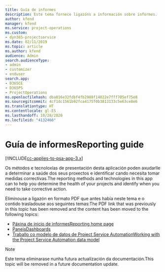 ```yaml
---
title: Guía de informes
description: Este tema fornece ligazóns a información sobre informes.
author: kfend
manager: kfend
ms.service: project-operations
ms.custom:
- dyn365-projectservice
ms.date: 02/11/2019
ms.topic: article
ms.author: kfend
audience: Admin
search.audienceType:
- admin
- customizer
- enduser
search.app:
- D365CE
- D365PS
- ProjectOperations
ms.openlocfilehash: dba816e32fdbf4fb2988f14022e7fff705ef75e8
ms.sourcegitcommit: 4cf1dc1561b92fca4175f0b3813133c5e63ce8e6
ms.translationtype: HT
ms.contentlocale: gl-ES
ms.lasthandoff: 10/28/2020
ms.locfileid: "4132466"
---
```

# <a name="reporting-guide"></a><span data-ttu-id="55c57-103">Guía de informes</span><span class="sxs-lookup"><span data-stu-id="55c57-103">Reporting guide</span></span>

[!INCLUDE[cc-applies-to-psa-app-3.x](../../includes/cc-applies-to-psa-app-3x.md)]

<span data-ttu-id="55c57-104">Os métodos e tecnoloxías de presentación desta aplicación poden axudarlle a determinar a saúde dos seus proxectos e identificar cando necesita tomar medidas correctivas.</span><span class="sxs-lookup"><span data-stu-id="55c57-104">The reporting methods and technologies in this app can to help you determine the health of your projects and identify when you need to take corrective action.</span></span> 

<span data-ttu-id="55c57-105">Eliminouse a ligazón en formato PDF que antes había neste tema e o contido trasladouse aos seguintes temas:</span><span class="sxs-lookup"><span data-stu-id="55c57-105">The PDF link that was previously in this topic has been removed and the content has been moved to the following topics:</span></span>

- [<span data-ttu-id="55c57-106">Páxina de inicio de informes</span><span class="sxs-lookup"><span data-stu-id="55c57-106">Reporting home page</span></span>](../reports-reporting-dynamics-365-project-service.md)
- [<span data-ttu-id="55c57-107">Paneis</span><span class="sxs-lookup"><span data-stu-id="55c57-107">Dashboards</span></span>](../reports-dashboards.md)
- [<span data-ttu-id="55c57-108">Traballo co modelo de datos de Project Service Automation</span><span class="sxs-lookup"><span data-stu-id="55c57-108">Working with the Project Service Automation data model</span></span>](../reports-working-project-service-data-model.md)

> [!NOTE]
> <span data-ttu-id="55c57-109">Este tema eliminarase nunha futura actualización da documentación.</span><span class="sxs-lookup"><span data-stu-id="55c57-109">This topic will be removed in a future documentation update.</span></span> 
